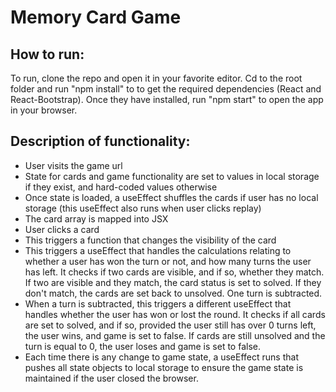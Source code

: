 # Memory Card Game

## How to run:

To run, clone the repo and open it in your favorite editor. Cd to the root folder and run "npm install" to to get the required dependencies (React and React-Bootstrap). Once they have installed, run "npm start" to open the app in your browser.

## Description of functionality:

- User visits the game url
- State for cards and game functionality are set to values in local storage if they exist, and hard-coded values otherwise
- Once state is loaded, a useEffect shuffles the cards if user has no local storage (this useEffect also runs when user clicks replay)
- The card array is mapped into JSX 
- User clicks a card
- This triggers a function that changes the visibility of the card
- This triggers a useEffect that handles the calculations relating to whether a user has won the turn or not, and how many turns the user has     left. It checks if two cards are visible, and if so, whether they match. If two are visible and they match, the card status is set to solved.   If they don't match, the cards are set back to unsolved. One turn is subtracted.
- When a turn is subtracted, this triggers a different useEffect that handles whether the user has won or lost the round. It checks if all         cards are set to solved, and if so, provided the user still has over 0 turns left, the user wins, and game is set to false. If cards are still   unsolved and the turn is equal to 0, the user loses and game is set to false.
- Each time there is any change to game state, a useEffect runs that pushes all state objects to local storage to ensure the game state is         maintained if the user closed the browser.
